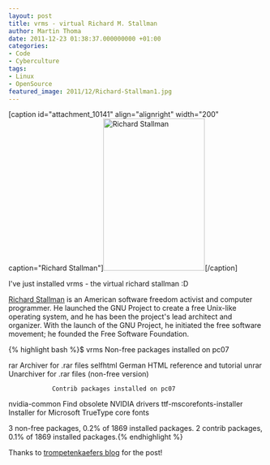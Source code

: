 ```yaml
---
layout: post
title: vrms - virtual Richard M. Stallman
author: Martin Thoma
date: 2011-12-23 01:38:37.000000000 +01:00
categories:
- Code
- Cyberculture
tags:
- Linux
- OpenSource
featured_image: 2011/12/Richard-Stallman1.jpg
---
```

[caption id="attachment_10141" align="alignright" width="200" caption="Richard Stallman"]<a title="Richard Stallman" href="http://martin-thoma.com/wp-content/uploads/2011/12/Richard-Stallman.jpg"><img class="size-medium wp-image-10141 " title="Richard Stallman" src="http://martin-thoma.com/wp-content/uploads/2011/12/Richard-Stallman-200x300.jpg" alt="Richard Stallman" width="200" height="300" /></a>[/caption]

I've just installed vrms - the virtual richard stallman :D

<a href="http://en.wikipedia.org/wiki/Richard_Stallman">Richard Stallman</a> is an American software freedom activist and computer programmer. He launched the GNU Project to create a free Unix-like operating system, and he has been the project's lead architect and organizer. With the launch of the GNU Project, he initiated the free software movement; he founded the Free Software Foundation.

{% highlight bash %}$ vrms
                Non-free packages installed on pc07

rar                       Archiver for .rar files
selfhtml                  German HTML reference and tutorial
unrar                     Unarchiver for .rar files (non-free version)

                Contrib packages installed on pc07

nvidia-common             Find obsolete NVIDIA drivers
ttf-mscorefonts-installer Installer for Microsoft TrueType core fonts

  3 non-free packages, 0.2% of 1869 installed packages.
  2 contrib packages, 0.1% of 1869 installed packages.{% endhighlight %}

Thanks to <a href="http://trompetenkaefer.wordpress.com/">trompetenkaefers blog</a> for the post!
